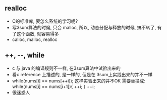 
## realloc
- C的标准库, 要怎么系统的学习呢?
- 写3sum算法的时候, 只会 malloc, 所以, 动态分配与释放的时候, 搞不转了, 有了这个函数, 就容易得多
- calloc, malloc, realloc

## ++, --, while
- c 与 java 的编译规则不一样, 在3sum算法中试验出来的
- 看c reference 上描述的, 是一样的, 但是在 3sum上实践出来的并不一样
- while(nums[i] == nums[++i]); 这样实验出来的并不OK
    需要替换成:
    while(nums[i] == nums[i+1]){
        ++i;
    }
    ++i;
- 很迷惑人